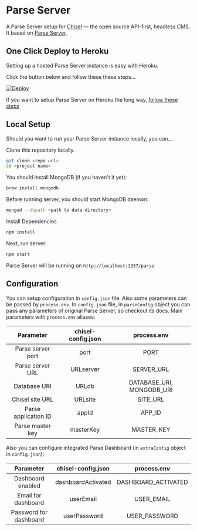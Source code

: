 Parse Server
=====================

A Parse Server setup for [Chisel](https://github.com/beachio/chisel) — the open source API-first, headless CMS. It based on [Parse Server](https://github.com/parse-community/parse-server).

## One Click Deploy to Heroku

Setting up a hosted Parse Server instance is easy with Heroku.

Click the button below and follow these these steps...

[![Deploy](https://www.herokucdn.com/deploy/button.svg)](https://heroku.com/deploy)

If you want to setup Parse Server on Heroku the long way, [follow these steps](https://devcenter.heroku.com/articles/deploying-a-parse-server-to-heroku)

## Local Setup

Should you want to run your Parse Server instance locally, you can...

Clone this repository locally.

``` bash
git clone <repo url>
cd <project name>
```

You should install MongoDB (if you haven't it yet):
``` bash
brew install mongodb
```

Before running server, you should start MongoDB daemon:
``` bash
mongod --dbpath <path to data directory>
```

Install Dependencies
``` bash
npm install
```

Next, run server:
``` bash
npm start
```

Parse Server will be running on `http://localhost:1337/parse`

## Configuration

You can setup configuration in `config.json` file. Also some parameters can be passed by `process.env`.
In `config.json` file, in `parseConfig` object you can pass any parameters of original Parse Server, so checkout its docs. 
Main parameters with `process.env` aliases:

| Parameter | chisel-config.json  | process.env  |
| :---:   | :-: | :-: |
| Parse server port | port | PORT |
| Parse server URL | URLserver | SERVER_URL |
| Database URI | URLdb | DATABASE_URI, MONGODB_URI |
| Chisel site URL | URLsite | SITE_URL |
| Parse application ID | appId | APP_ID |
| Parse master key | masterKey | MASTER_KEY |

Also you can configure integrated Parse Dashboard (in `extraConfig` object in `config.json`):

| Parameter | chisel-config.json  | process.env  |
| :---:   | :-: | :-: |
| Dashboard enabled | dashboardActivated | DASHBOARD_ACTIVATED |
| Email for dashboard | userEmail | USER_EMAIL |
| Password for dashboard | userPassword | USER_PASSWORD |
